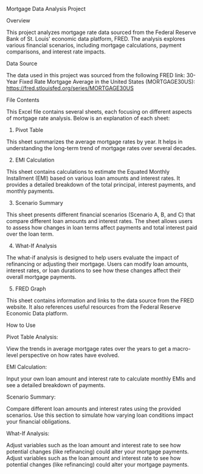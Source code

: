 Mortgage Data Analysis Project

Overview

This project analyzes mortgage rate data sourced from the Federal Reserve Bank of St. Louis' economic data platform, FRED. The analysis explores various financial scenarios, including mortgage calculations, payment comparisons, and interest rate impacts.

Data Source

The data used in this project was sourced from the following FRED link:
30-Year Fixed Rate Mortgage Average in the United States (MORTGAGE30US):
https://fred.stlouisfed.org/series/MORTGAGE30US

File Contents

This Excel file contains several sheets, each focusing on different aspects of mortgage rate analysis. Below is an explanation of each sheet:

1. Pivot Table

This sheet summarizes the average mortgage rates by year. It helps in understanding the long-term trend of mortgage rates over several decades.

2. EMI Calculation

This sheet contains calculations to estimate the Equated Monthly Installment (EMI) based on various loan amounts and interest rates. It provides a detailed breakdown of the total principal, interest payments, and monthly payments.

3. Scenario Summary

This sheet presents different financial scenarios (Scenario A, B, and C) that compare different loan amounts and interest rates. The sheet allows users to assess how changes in loan terms affect payments and total interest paid over the loan term.

4. What-If Analysis

The what-if analysis is designed to help users evaluate the impact of refinancing or adjusting their mortgage. Users can modify loan amounts, interest rates, or loan durations to see how these changes affect their overall mortgage payments.

5. FRED Graph

This sheet contains information and links to the data source from the FRED website. It also references useful resources from the Federal Reserve Economic Data platform.

How to Use

Pivot Table Analysis:

View the trends in average mortgage rates over the years to get a macro-level perspective on how rates have evolved.

EMI Calculation:

Input your own loan amount and interest rate to calculate monthly EMIs and see a detailed breakdown of payments.

Scenario Summary:

Compare different loan amounts and interest rates using the provided scenarios. Use this section to simulate how varying loan conditions impact your financial obligations.

What-If Analysis:

Adjust variables such as the loan amount and interest rate to see how potential changes (like refinancing) could alter your mortgage payments.
Adjust variables such as the loan amount and interest rate to see how potential changes (like refinancing) could alter your mortgage payments.
